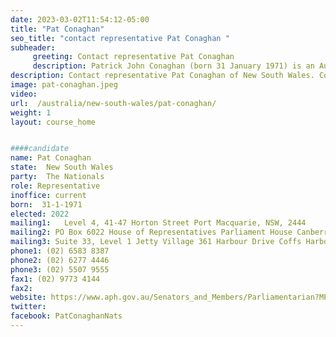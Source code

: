 ```yaml
---
date: 2023-03-02T11:54:12-05:00
title: "Pat Conaghan"
seo_title: "contact representative Pat Conaghan "
subheader:
     greeting: Contact representative Pat Conaghan
     description: Patrick John Conaghan (born 31 January 1971) is an Australian politician. He has been a member of the House of Representatives for Cowper in New South Wales, representing the Nationals since 2019.
description: Contact representative Pat Conaghan of New South Wales. Contact information for Pat Conaghan includes email address, phone number, and mailing address.
image: pat-conaghan.jpeg
video:
url:  /australia/new-south-wales/pat-conaghan/
weight: 1
layout: course_home


####candidate
name: Pat Conaghan
state:	New South Wales
party:	The Nationals
role: Representative
inoffice: current
born:  31-1-1971
elected: 2022
mailing1:	Level 4, 41-47 Horton Street Port Macquarie, NSW, 2444
mailing2: PO Box 6022 House of Representatives Parliament House Canberra ACT 2600
mailing3: Suite 33, Level 1 Jetty Village 361 Harbour Drive Coffs Harbour, NSW, 2450
phone1: (02) 6583 8387
phone2: (02) 6277 4446
phone3: (02) 5507 9555
fax1: (02) 9773 4144
fax2:
website: https://www.aph.gov.au/Senators_and_Members/Parliamentarian?MPID=279991
twitter:
facebook: PatConaghanNats
---
```


